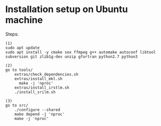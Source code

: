 # Installation setup on Ubuntu machine
  
  Steps:
  
    (1)
  	sudo apt update
    sudo apt install -y cmake sox ffmpeg g++ automake autoconf libtool subversion git zlib1g-dev unzip gfortran python2.7 python3

    (2)
    go to tools/  
        extras/check_dependencies.sh
        extras/install_mkl.sh
    	  make -j 'nproc'
        extras/install_irstlm.sh
        ./install_srilm.sh

    (3)
    go to src/ 
    	./configure --shared
  		make depend -j 'nproc'
  		make -j 'nproc'
